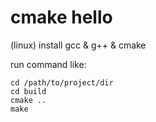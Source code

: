 # cmake hello
(linux) install gcc & g++ & cmake

run command like:
```
cd /path/to/project/dir
cd build
cmake ..
make
```
